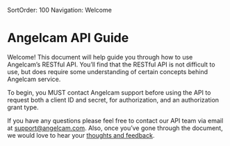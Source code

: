 SortOrder: 100
Navigation: Welcome

# Angelcam API Guide

Welcome! This document will help guide you through how to use Angelcam’s RESTful API. You’ll find that the
RESTful API is not difficult to use, but does require some understanding of certain concepts behind
Angelcam service.

To begin, you MUST contact Angelcam support before using the API to request both a client ID and secret, for
authorization, and an authorization grant type.

If you have any questions please feel free to contact our API team via email at
support@angelcam.com. Also, once you’ve gone through the document, we would love
to hear your [thoughts and feedback](https://goo.gl/forms/Gm2t7jxncfrTV4GG2).

